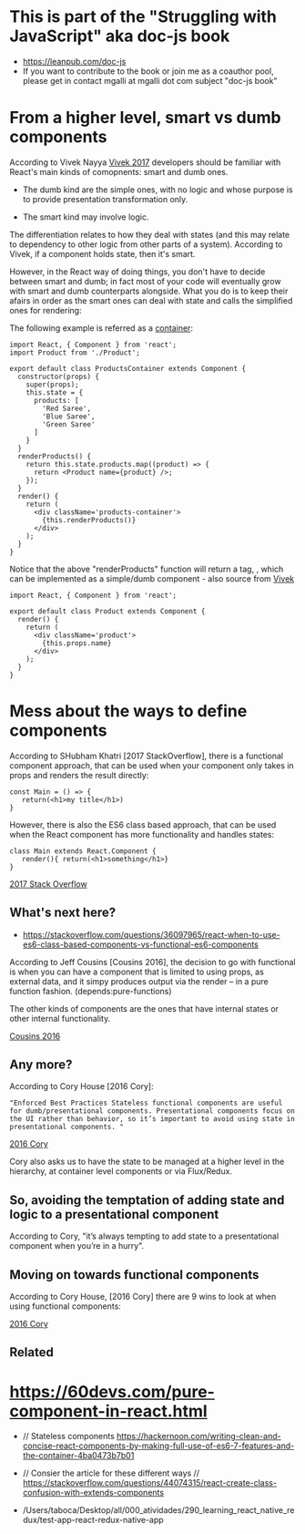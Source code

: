 # This is part of the "Struggling with JavaScript" aka doc-js book

* https://leanpub.com/doc-js
* If you want to contribute to the book or join me as a coauthor pool, please get in contact mgalli at mgalli dot com subject "doc-js book"

# From a higher level, smart vs dumb components

According to Vivek Nayya [Vivek 2017](https://medium.com/netscape/component-state-vs-redux-store-1eb0c929277) developers should be familiar with React's main kinds of comopnents: smart and dumb ones.

* The dumb kind are the simple ones, with no logic and whose purpose is to provide presentation transformation only.

* The smart kind may involve logic.  

The differentiation relates to how they deal with states (and this may relate to dependency to other logic from other parts of a system). According to Vivek, if a component holds state, then it's smart.  

However, in the React way of doing things, you don't have to decide between smart and dumb; in fact most of your code will eventually grow with smart and dumb counterparts alongside. What you do is to keep their afairs in order as the smart ones can deal with state and calls the simplified ones for rendering:

The following example is referred as a [container](https://gist.github.com/vivek12345/1cb3787185402df040a20edc783890c0#file-productscontainer-js):

```
import React, { Component } from 'react';
import Product from './Product';

export default class ProductsContainer extends Component {
  constructor(props) {
    super(props);
    this.state = {
      products: [
        'Red Saree',
        'Blue Saree',
        'Green Saree'
      ]
    }
  }
  renderProducts() {
    return this.state.products.map((product) => {
      return <Product name={product} />;
    });
  }
  render() {
    return (
      <div className='products-container'>
        {this.renderProducts()}
      </div>
    );
  }
}

```

Notice that the above "renderProducts" function will return a tag, <Product />, which can be implemented as a simple/dumb component - also source from [Vivek](https://gist.github.com/vivek12345/59af492fdf192ccb815461f243c198f3#file-product-js)

```
import React, { Component } from 'react';

export default class Product extends Component {
  render() {
    return (
      <div className='product'>
        {this.props.name}
      </div>
    );
  }
}
```


# Mess about the ways to define components

According to SHubham Khatri [2017 StackOverflow], there is a functional component approach, that can be used when your component only takes in props and renders the result directly:

```
const Main = () => {
   return(<h1>my title</h1>)
}
```

However, there is also the ES6 class based approach, that can be used when the React component has more functionality and handles states:

```
class Main extends React.Component {
   render(){ return(<h1>something</h1>}
}
```

[2017 Stack Overflow](https://stackoverflow.com/questions/44074315/react-create-class-confusion-with-extends-components)

## What's next here?

* https://stackoverflow.com/questions/36097965/react-when-to-use-es6-class-based-components-vs-functional-es6-components

According to Jeff Cousins [Cousins 2016], the decision to go with functional is when you can have a component that is limited to using props, as external data, and it simpy produces output via the render – in a pure function fashion. (depends:pure-functions)

The other kinds of components are the ones that have internal states or other internal functionality.  

[Cousins 2016](https://stackoverflow.com/questions/36097965/react-when-to-use-es6-class-based-components-vs-functional-es6-components)

## Any more?

According to Cory House [2016 Cory]:

```
"Enforced Best Practices Stateless functional components are useful for dumb/presentational components. Presentational components focus on the UI rather than behavior, so it’s important to avoid using state in presentational components. "
```

[2016 Cory](https://hackernoon.com/react-stateless-functional-components-nine-wins-you-might-have-overlooked-997b0d933dbc)

Cory also asks us to have the state to be managed at a higher level in the hierarchy, at container level components or via Flux/Redux.

## So, avoiding the temptation of adding state and logic to a presentational component

According to Cory, "it’s always tempting to add state to a presentational component when you’re in a hurry".

## Moving on towards functional components  

According to Cory House, [2016 Cory] there are 9 wins to look at when using functional components:

[2016 Cory](https://hackernoon.com/react-stateless-functional-components-nine-wins-you-might-have-overlooked-997b0d933dbc)



## Related

# https://60devs.com/pure-component-in-react.html

* // Stateless components https://hackernoon.com/writing-clean-and-concise-react-components-by-making-full-use-of-es6-7-features-and-the-container-4ba0473b7b01

* // Consier the article for these different ways // https://stackoverflow.com/questions/44074315/react-create-class-confusion-with-extends-components

* /Users/taboca/Desktop/all/000_atividades/290_learning_react_native_redux/test-app-react-redux-native-app
